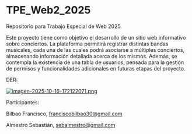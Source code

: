 # TPE_Web2_2025
Repositorio para Trabajo Especial de Web 2025.

Este proyecto tiene como objetivo el desarrollo de un sitio web informativo sobre conciertos.
La plataforma permitirá registrar distintas bandas musicales, cada una de las cuales podrá asociarse a múltiples conciertos, almacenando información detallada acerca de los mismos.
Además, se contempla la existencia de una tabla de usuarios, pensada para la gestión de permisos y funcionalidades adicionales en futuras etapas del proyecto.                                                      

DER:

[![imagen-2025-10-16-172122071.png](https://i.postimg.cc/K8dZ1bkH/imagen-2025-10-16-172122071.png)](https://postimg.cc/v4tRKpvr)

Participantes:

Bilbao Francisco, franciscobilbao30@gmail.com

Almestro Sebastián, sebalmestro@gmail.com